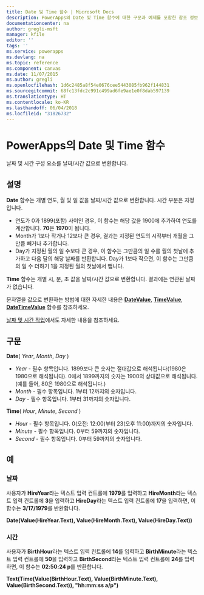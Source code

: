 ```yaml
---
title: Date 및 Time 함수 | Microsoft Docs
description: PowerApps의 Date 및 Time 함수에 대한 구문과 예제를 포함한 참조 정보
documentationcenter: na
author: gregli-msft
manager: kfile
editor: ''
tags: ''
ms.service: powerapps
ms.devlang: na
ms.topic: reference
ms.component: canvas
ms.date: 11/07/2015
ms.author: gregli
ms.openlocfilehash: 1d6c2485a8f54e0676cee5443085fb962f144831
ms.sourcegitcommit: 68fc13fdc2c991c499ad6fe9ae1e0f8dab597139
ms.translationtype: HT
ms.contentlocale: ko-KR
ms.lasthandoff: 06/04/2018
ms.locfileid: "31826732"
---
```

# <a name="date-and-time-functions-in-powerapps"></a>PowerApps의 Date 및 Time 함수
날짜 및 시간 구성 요소를 날짜/시간 값으로 변환합니다.

## <a name="description"></a>설명
**Date** 함수는 개별 연도, 월 및 일 값을 날짜/시간 값으로 변환합니다.  시간 부분은 자정입니다.

* 연도가 0과 1899(포함) 사이인 경우, 이 함수는 해당 값을 1900에 추가하여 연도를 계산합니다.  **70**은 **1970**이 됩니다.
* Month가 1보다 작거나 12보다 큰 경우, 결과는 지정된 연도의 시작부터 개월을 그만큼 빼거나 추가합니다.
* Day가 지정된 월의 일 수보다 큰 경우, 이 함수는 그만큼의 일 수를 월의 첫날에 추가하고 다음 달의 해당 날짜를 반환합니다.  Day가 1보다 작으면, 이 함수는 그만큼의 일 수 더하기 1을 지정된 월의 첫날에서 뺍니다.

**Time** 함수는 개별 시, 분, 초 값을 날짜/시간 값으로 변환합니다.  결과에는 연관된 날짜가 없습니다.

문자열을 값으로 변환하는 방법에 대한 자세한 내용은 **[DateValue](function-datevalue-timevalue.md)**, **[TimeValue](function-datevalue-timevalue.md)**, **[DateTimeValue](function-datevalue-timevalue.md)** 함수를 참조하세요.  

[날짜 및 시간 작업](../show-text-dates-times.md)에서도 자세한 내용을 참조하세요.

## <a name="syntax"></a>구문
**Date**( *Year*, *Month*, *Day* )

* *Year* - 필수 항목입니다.  1899보다 큰 숫자는 절대값으로 해석됩니다(1980은 1980으로 해석됩니다). 0에서 1899까지의 숫자는 1900의 상대값으로 해석됩니다. (예를 들어, 80은 1980으로 해석됩니다.)
* *Month* - 필수 항목입니다.  1부터 12까지의 숫자입니다.
* *Day* - 필수 항목입니다. 1부터 31까지의 숫자입니다.

**Time**( *Hour*, *Minute*, *Second* )

* *Hour* - 필수 항목입니다.  0(오전: 12:00)부터 23(오후 11:00)까지의 숫자입니다.
* *Minute* - 필수 항목입니다. 0부터 59까지의 숫자입니다.
* *Second* - 필수 항목입니다. 0부터 59까지의 숫자입니다.

## <a name="examples"></a>예
### <a name="date"></a>날짜
사용자가 **HireYear**라는 텍스트 입력 컨트롤에 **1979**를 입력하고 **HireMonth**라는 텍스트 입력 컨트롤에 **3**을 입력하고 **HireDay**라는 텍스트 입력 컨트롤에 **17**을 입력하면, 이 함수는 **3/17/1979**를 반환합니다.

**Date(Value(HireYear.Text), Value(HireMonth.Text), Value(HireDay.Text))**

### <a name="time"></a>시간
사용자가 **BirthHour**라는 텍스트 입력 컨트롤에 **14**를 입력하고 **BirthMinute**라는 텍스트 입력 컨트롤에 **50**을 입력하고 **BirthSecond**라는 텍스트 입력 컨트롤에 **24**를 입력하면, 이 함수는 **02:50:24 p**를 반환합니다.

**Text(Time(Value(BirthHour.Text), Value(BirthMinute.Text), Value(BirthSecond.Text)), "hh:mm:ss a/p")**

